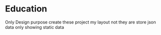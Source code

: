# Education
Only Design purpose create these project my layout not they are store json data only showing static data
